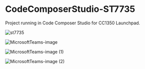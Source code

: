 # CodeComposerStudio-ST7735

Project running in Code Composer Studio for CC1350 Launchpad.

![st7735](https://user-images.githubusercontent.com/58117960/201872901-4a890e25-c713-4aea-87e9-642263738467.png)

![MicrosoftTeams-image](https://user-images.githubusercontent.com/58117960/201874370-01e2f87f-2f7c-4c65-88ae-f5d693b87c3e.png)

![MicrosoftTeams-image (1)](https://user-images.githubusercontent.com/58117960/201874397-1a01472b-3663-4c0e-abec-f63d97672fc5.png)

![MicrosoftTeams-image (2)](https://user-images.githubusercontent.com/58117960/201874432-e2770e3f-4fcb-43c7-b80c-ceecb81acafc.png)
